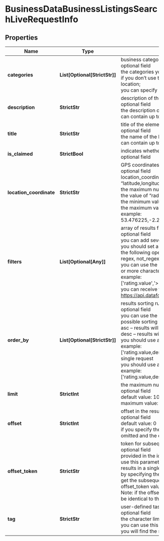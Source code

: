 # BusinessDataBusinessListingsSearchLiveRequestInfo


## Properties

| Name | Type | Description | Notes |
|------------ | ------------- | ------------- | -------------|
**categories** | **List[Optional[StrictStr]]** | business categories<br>optional field<br>the categories you specify are used to search for business listings;<br>if you don’t use this field, we will return business listings found in the specified location;<br>you can specify up to 10 categories |[optional]|
**description** | **StrictStr** | description of the element in SERP<br>optional field<br>the description of the business entity for which the results are collected;<br>can contain up to 200 characters |[optional]|
**title** | **StrictStr** | title of the element in SERP<br>optional field<br>the name of the business entity for which the results are collected;<br>can contain up to 200 characters |[optional]|
**is_claimed** | **StrictBool** | indicates whether the business is verified by its owner on Google Maps<br>optional field |[optional]|
**location_coordinate** | **StrictStr** | GPS coordinates of a location<br>optional field<br>location_coordinate parameter should be specified in the “latitude,longitude,radius” format<br>the maximum number of decimal digits for “latitude” and “longitude”: 7<br>the value of “radius” is specified in kilometres (km)<br>the minimum value for “radius”: 1<br>the maximum value for “radius”: 100000<br>example:<br>53.476225,-2.243572,200 |[optional]|
**filters** | **List[Optional[Any]]** | array of results filtering parameters<br>optional field<br>you can add several filters at once (8 filters maximum)<br>you should set a logical operator and, or between the conditions<br>the following operators are supported:<br>regex, not_regex, <, <=, >, >=, =, <>, in, not_in, like, not_like, match, not_match<br>you can use the % operator with like and not_like to match any string of zero or more characters<br>example:<br>['rating.value','>',3]<br>you can receive the list of available filters by making a separate request to https://api.dataforseo.com/v3/business_data/business_listings/available_filters |[optional]|
**order_by** | **List[Optional[StrictStr]]** | results sorting rules<br>optional field<br>you can use the same values as in the filters array to sort the results<br>possible sorting types:<br>asc – results will be sorted in the ascending order<br>desc – results will be sorted in the descending order<br>you should use a comma to set up a sorting parameter<br>example:<br>['rating.value,desc']note that you can set no more than three sorting rules in a single request<br>you should use a comma to separate several sorting rules<br>example:<br>['rating.value,desc','rating.votes_count,desc'] |[optional]|
**limit** | **StrictInt** | the maximum number of returned businesses<br>optional field<br>default value: 100<br>maximum value: 1000 |[optional]|
**offset** | **StrictInt** | offset in the results array of returned businesses<br>optional field<br>default value: 0<br>if you specify the 10 value, the first ten entities in the results array will be omitted and the data will be provided for the successive entities |[optional]|
**offset_token** | **StrictStr** | token for subsequent requests<br>optional field<br>provided in the identical filed of the response to each request;<br>use this parameter to avoid timeouts while trying to obtain over 100,000 results in a single request;<br>by specifying the unique offset_token value from the response array, you will get the subsequent results of the initial task;<br>offset_token values are unique for each subsequent task<br>Note: if the offset_token is specified in the request, all other parameters should be identical to the previous request |[optional]|
**tag** | **StrictStr** | user-defined task identifier<br>optional field<br>the character limit is 255<br>you can use this parameter to identify the task and match it with the result<br>you will find the specified tag value in the data object of the response |[optional]|